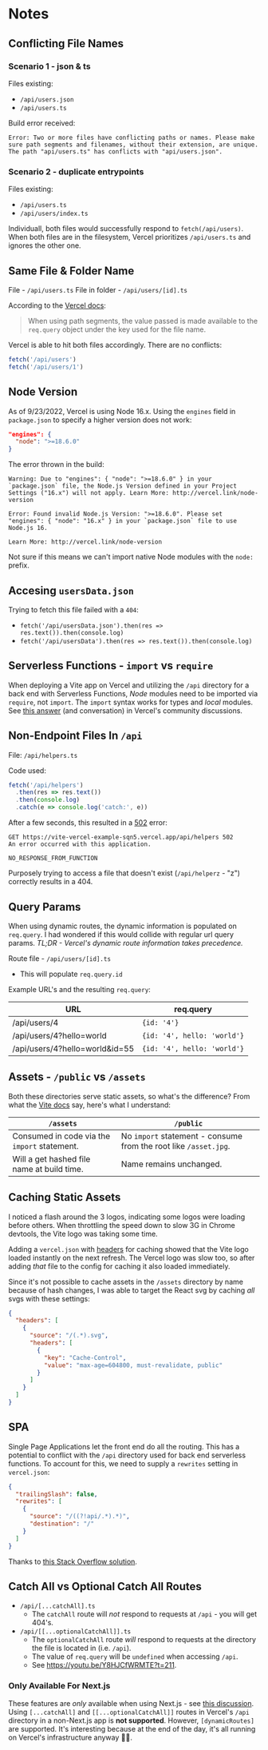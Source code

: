 # Notes

## Conflicting File Names

### Scenario 1 - json & ts

Files existing:

- `/api/users.json`
- `/api/users.ts`

Build error received:

```
Error: Two or more files have conflicting paths or names. Please make sure path segments and filenames, without their extension, are unique. The path "api/users.ts" has conflicts with "api/users.json".
```

### Scenario 2 - duplicate entrypoints

Files existing:

- `/api/users.ts`
- `/api/users/index.ts`

Individuall, both files would successfully respond to `fetch(/api/users)`. When both files are in the filesystem, Vercel prioritizes `/api/users.ts` and ignores the other one.

## Same File & Folder Name

File - `/api/users.ts`
File in folder - `/api/users/[id].ts`

According to the [Vercel docs](https://vercel.com/docs/concepts/functions/serverless-functions#path-segments):

> When using path segments, the value passed is made available to the `req.query` object under the key used for the file name.

Vercel is able to hit both files accordingly. There are no conflicts:

```javascript
fetch('/api/users')
fetch('/api/users/1')
```

## Node Version

As of 9/23/2022, Vercel is using Node 16.x. Using the `engines` field in `package.json` to specify a higher version does not work:

```json
"engines": {
  "node": ">=18.6.0"
}
```

The error thrown in the build:

```
Warning: Due to "engines": { "node": ">=18.6.0" } in your `package.json` file, the Node.js Version defined in your Project Settings ("16.x") will not apply. Learn More: http://vercel.link/node-version

Error: Found invalid Node.js Version: ">=18.6.0". Please set "engines": { "node": "16.x" } in your `package.json` file to use Node.js 16.

Learn More: http://vercel.link/node-version
```

Not sure if this means we can't import native Node modules with the `node:` prefix.

## Accesing `usersData.json`

Trying to fetch this file failed with a `404`:

- `fetch('/api/usersData.json').then(res => res.text()).then(console.log)`
- `fetch('/api/usersData').then(res => res.text()).then(console.log)`

## Serverless Functions - `import` vs `require`

When deploying a Vite app on Vercel and utilizing the `/api` directory for a back end with Serverless Functions, _Node_ modules need to be imported via `require`, not `import`. The `import` syntax works for types and _local_ modules. See [this answer](https://github.com/vercel/community/discussions/893#discussioncomment-3756470) (and conversation) in Vercel's community discussions.

## Non-Endpoint Files In `/api`

File: `/api/helpers.ts`

Code used:

```javascript
fetch('/api/helpers')
  .then(res => res.text())
  .then(console.log)
  .catch(e => console.log('catch:', e))
```

After a few seconds, this resulted in a [502](https://developer.mozilla.org/en-US/docs/Web/HTTP/Status/502) error:

```
GET https://vite-vercel-example-sqn5.vercel.app/api/helpers 502
An error occurred with this application.

NO_RESPONSE_FROM_FUNCTION
```

Purposely trying to access a file that doesn't exist (`/api/helperz` - "z") correctly results in a 404.

## Query Params

When using dynamic routes, the dynamic information is populated on `req.query`. I had wondered if this would collide with regular url query params. _TL;DR - Vercel's dynamic route information takes precedence._

Route file - `/api/users/[id].ts`

- This will populate `req.query.id`

Example URL's and the resulting `req.query`:

| URL                            | req.query                   |
| ------------------------------ | --------------------------- |
| /api/users/4                   | `{id: '4'}`                 |
| /api/users/4?hello=world       | `{id: '4', hello: 'world'}` |
| /api/users/4?hello=world&id=55 | `{id: '4', hello: 'world'}` |

## Assets - `/public` vs `/assets`

Both these directories serve static assets, so what's the difference? From what the [Vite docs](https://vitejs.dev/guide/assets.html) say, here's what I understand:

| `/assets`                                    | `/public`                                                        |
| -------------------------------------------- | ---------------------------------------------------------------- |
| Consumed in code via the `import` statement. | No `import` statement - consume from the root like `/asset.jpg`. |
| Will a get hashed file name at build time.   | Name remains unchanged.                                          |

## Caching Static Assets

I noticed a flash around the 3 logos, indicating some logos were loading before others. When throttling the speed down to slow 3G in Chrome devtools, the Vite logo was taking some time.

Adding a `vercel.json` with [headers](https://vercel.com/docs/project-configuration#project-configuration/headers) for caching showed that the Vite logo loaded instantly on the next refresh. The Vercel logo was slow too, so after adding _that_ file to the config for caching it also loaded immediately.

Since it's not possible to cache assets in the `/assets` directory by name because of hash changes, I was able to target the React svg by caching _all_ svgs with these settings:

```json
{
  "headers": [
    {
      "source": "/(.*).svg",
      "headers": [
        {
          "key": "Cache-Control",
          "value": "max-age=604800, must-revalidate, public"
        }
      ]
    }
  ]
}
```

## SPA

Single Page Applications let the front end do all the routing. This has a potential to conflict with the `/api` directory used for back end serverless functions. To account for this, we need to supply a `rewrites` setting in `vercel.json`:

```json
{
  "trailingSlash": false,
  "rewrites": [
    {
      "source": "/((?!api/.*).*)",
      "destination": "/"
    }
  ]
}
```

Thanks to [this Stack Overflow solution](https://stackoverflow.com/a/66940777/2525633).

## Catch All vs Optional Catch All Routes

- `/api/[...catchAll].ts`
  - The `catchAll` route will _not_ respond to requests at `/api` - you will get 404's.
- `/api/[[...optionalCatchAll]].ts`
  - The `optionalCatchAll` route _will_ respond to requests at the directory the file is located in (i.e. `/api`).
  - The value of `req.query` will be `undefined` when accessing `/api`.
  - See https://youtu.be/Y8HJCfWRMTE?t=211.

### Only Available For Next.js

These features are _only_ available when using Next.js - see [this discussion](https://github.com/orgs/vercel/discussions/947#discussioncomment-3872755). Using `[...catchAll]` and `[[...optionalCatchAll]]` routes in Vercel's `/api` directory in a non-Next.js app is **not supported**. However, `[dynamicRoutes]` are supported. It's interesting because at the end of the day, it's all running on Vercel's infrastructure anyway 🤷‍♂️.
